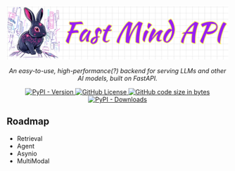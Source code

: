 <p align="center">
  <a href="https://fairyshine.github.io/FastMindAPI/"><img src="https://github.com/fairyshine/FastMindAPI/blob/master/asset/Banner.png?raw=true" alt="FastMindAPI"></a>
</p>
<p align="center">
    <em>An easy-to-use, high-performance(?) backend for serving LLMs and other AI models, built on FastAPI.</em>
</p>
<p align="center">
<a href="https://pypi.org/project/fastmindapi/" target="_blank">
    <img src="https://img.shields.io/pypi/v/fastmindapi?style=flat-square&color=red" alt="PyPI - Version">
</a>
<a href="https://github.com/fairyshine/FastMindAPI?tab=Apache-2.0-1-ov-file" target="_blank">
    <img src="https://img.shields.io/github/license/fairyshine/FastMindAPI?style=flat-square&color=yellow" alt="GitHub License">
</a>
<a href="https://github.com/fairyshine/FastMindAPI?tab=readme-ov-file" target="_blank">
    <img src="https://img.shields.io/github/languages/code-size/fairyshine/FastMindAPI?style=flat-square&color=green" alt="GitHub code size in bytes">
</a>
<a href="https://pypi.org/project/fastmindapi/" target="_blank">
    <img src="https://img.shields.io/pypi/dm/fastmindapi?style=flat-square&color=blue" alt="PyPI - Downloads">
</a>
</p>

## Roadmap

- Retrieval
- Agent
- Asynio
- MultiModal
